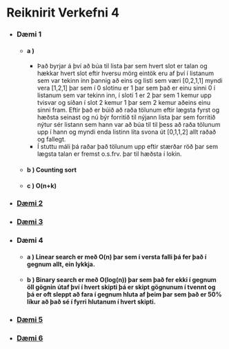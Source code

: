 # Reiknirit Verkefni 4

* ### Dæmi 1
    * #### a ) 
        * Það byrjar á því að búa til lista þar sem hvert slot er talan og hækkar hvert slot eftir hversu mörg eintök eru af því í listanum sem var tekinn inn þannig að eins og listi sem væri [0,2,1,1] myndi vera [1,2,1] þar sem í 0 slotinu er 1 þar sem það er einu sinni 0 í listanum sem var tekinn inn, í sloti 1 er 2 þar sem 1 kemur upp tvisvar og síðan í slot 2 kemur 1 þar sem 2 kemur aðeins einu sinni fram.  Eftir það er búið að raða tölunum eftir lægsta fyrst og hæðsta seinast og nú býr forritið til nýjann lista þar sem forritið nýtur sér listann sem hann var að búa til til þess að raða tölunum upp í hann og myndi enda listinn líta svona út [0,1,1,2] allt raðað og fallegt.
        * Í stuttu máli þá raðar það tölunum upp eftir stærðar röð þar sem lægsta talan er fremst o.s.frv. þar til hæðsta í lokin.
    * #### b ) Counting sort
    * #### c ) O(n+k)
* ### [Dæmi 2](https://github.com/MattiMatt8/Reiknirit_v4/blob/master/skilaverkefni4.py#L3)
* ### [Dæmi 3](https://github.com/MattiMatt8/Reiknirit_v4/blob/master/skilaverkefni4.py#L15)
* ### Dæmi 4
    * #### a ) Linear search er með O(n) þar sem í versta falli þá fer það í gegnum allt, ein lykkja.
    * #### b ) Binary search er með O(log(n)) þar sem það fer ekki í gegnum öll gögnin útaf því í hvert skipti þá er skipt gögnunum í tvennt og þá er oft sleppt að fara í gegnum hluta af þeim þar sem það er 50% líkur að það sé í fyrri hlutanum í hvert skipti.
* ### [Dæmi 5](https://github.com/MattiMatt8/Reiknirit_v4/blob/master/skilaverkefni4.py#L43)
* ### [Dæmi 6](https://github.com/MattiMatt8/Reiknirit_v4/blob/master/skilaverkefni4.py#L79)
